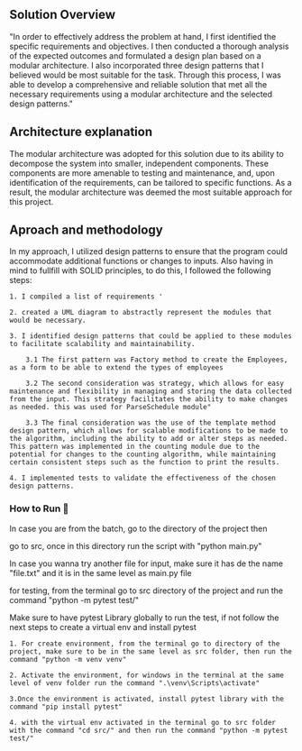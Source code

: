 ## Solution Overview

"In order to effectively address the problem at hand, I first identified the specific requirements and objectives. I then conducted a thorough analysis of the expected outcomes and formulated a design plan based on a modular architecture. I also incorporated three design patterns that I believed would be most suitable for the task. Through this process, I was able to develop a comprehensive and reliable solution that met all the necessary requirements using a modular architecture and the selected design patterns."

## Architecture explanation

The modular architecture was adopted for this solution due to its ability to decompose the system into smaller, independent components. These components are more amenable to testing and maintenance, and, upon identification of the requirements, can be tailored to specific functions. As a result, the modular architecture was deemed the most suitable approach for this project.

## Aproach and methodology

In my approach, I utilized design patterns to ensure that the program could accommodate additional functions or changes to inputs. Also having in mind to fullfill with SOLID principles, to do this, I followed the following steps:

    1. I compiled a list of requirements '

    2. created a UML diagram to abstractly represent the modules that would be necessary.

    3. I identified design patterns that could be applied to these modules to facilitate scalability and maintainability.

        3.1 The first pattern was Factory method to create the Employees, as a form to be able to extend the types of employees

        3.2 The second consideration was strategy, which allows for easy maintenance and flexibility in managing and storing the data collected from the input. This strategy facilitates the ability to make changes as needed. this was used for ParseSchedule module"

        3.3 The final consideration was the use of the template method design pattern, which allows for scalable modifications to be made to the algorithm, including the ability to add or alter steps as needed. This pattern was implemented in the counting module due to the potential for changes to the counting algorithm, while maintaining certain consistent steps such as the function to print the results.

    4. I implemented tests to validate the effectiveness of the chosen design patterns.

### How to Run 🔧

In case you are from the batch, go to the directory of the project then

go to src, once in this directory run the script with "python main.py"

In case you wanna try another file for input, make sure it has de the name "file.txt" and it is in the same level as main.py file

for testing, from the terminal go to src directory of the project and run the command "python -m pytest test/"

Make sure to have pytest Library globally to run the test, if not follow the next steps to create a virtual env and install pytest

    1. For create environment, from the terminal go to directory of the project, make sure to be in the same level as src folder, then run the command "python -m venv venv"

    2. Activate the environment, for windows in the terminal at the same level of venv folder run the command ".\venv\Scripts\activate"

    3.Once the environment is activated, install pytest library with the command "pip install pytest"

    4. with the virtual env activated in the terminal go to src folder with the command "cd src/" and then run the command "python -m pytest test/"
